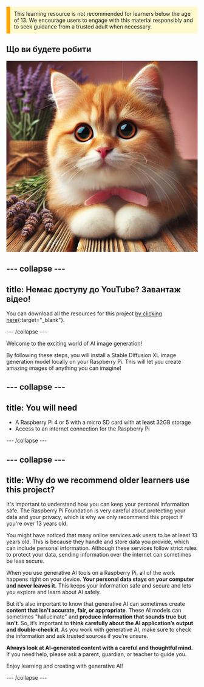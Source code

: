 <p style='border-left: solid; border-width:10px; border-color: #FFA500; background-color: #FFFACD; padding: 10px;'>
This learning resource is not recommended for learners below the age of 13. We encourage users to engage with this material responsibly and to seek guidance from a trusted adult when necessary.
</p>

## Що ви будете робити

![The image shows a close-up of a fluffy orange and white kitten with large, expressive eyes and a pink nose. The kitten is resting on a wooden surface with its paws tucked underneath, wearing a pink bow around its neck. Behind the kitten, there are sprigs of lavender in a rustic, burlap-wrapped bundle, adding a soft, natural background to the scene. The lighting is warm, enhancing the kitten's soft fur and creating a cozy, serene atmosphere.](images/cat.jpg)

## --- collapse ---

## title: Немає доступу до YouTube? Завантаж відео!

You can download all the resources for this project [by clicking here](https://rpf.io/p/en/ai-images-on-pi-go){:target="_blank"}.

\--- /collapse ---

Welcome to the exciting world of AI image generation!

By following these steps, you will install a Stable Diffusion XL image generation model locally on your Raspberry Pi. This will let you create amazing images of anything you can imagine!

## --- collapse ---

## title: You will need

- A Raspberry Pi 4 or 5 with a micro SD card with **at least** 32GB storage
- Access to an internet connection for the Raspberry Pi

\--- /collapse ---

## --- collapse ---

## title:  Why do we recommend older learners use this project?

It's important to understand how you can keep your personal information safe. The Raspberry Pi Foundation is very careful about protecting your data and your privacy, which is why we only recommend this project if you're over 13 years old.

You might have noticed that many online services ask users to be at least 13 years old. This is because they handle and store data you provide, which can include personal information. Although these services follow strict rules to protect your data, sending information over the internet can sometimes be less secure.

When you use generative AI tools on a Raspberry Pi, all of the work happens right on your device. **Your personal data stays on your computer and never leaves it.** This keeps your information safe and secure and lets you explore and learn about AI safely.

But it's also important to know that generative AI can sometimes create **content that isn’t accurate, fair, or appropriate**. These AI models can sometimes "hallucinate" and **produce information that sounds true but isn’t**. So, it’s important to **think carefully about the AI application’s output and double-check it**. As you work with generative AI, make sure to check the information and ask trusted sources if you’re unsure.

**Always look at AI-generated content with a careful and thoughtful mind.** If you need help, please ask a parent, guardian, or teacher to guide you.

Enjoy learning and creating with generative AI!

\--- /collapse ---

